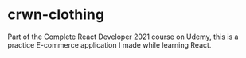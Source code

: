 # crwn-clothing
Part of the Complete React Developer 2021 course on Udemy, this is a practice E-commerce application I made while learning React.
